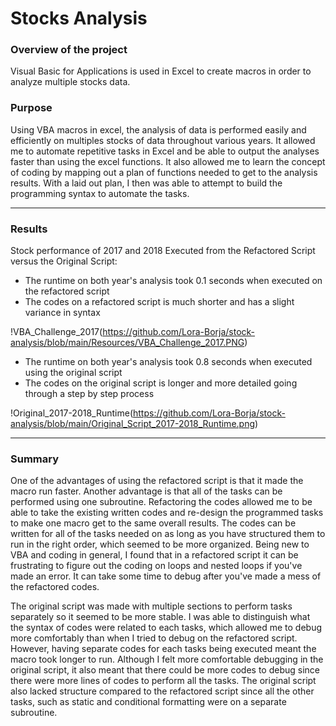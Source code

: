 # Stocks Analysis
### Overview of the project
Visual Basic for Applications is used in Excel to create macros in order to analyze multiple stocks data.
### Purpose
Using VBA macros in excel, the analysis of data is performed easily and efficiently on multiples stocks of data throughout various years. It allowed me to automate repetitive tasks in Excel and be able to output the analyses faster than using the excel functions. It also allowed me to learn the concept of coding by mapping out a plan of functions needed to get to the analysis results. With a laid out plan, I then was able to attempt to build the programming syntax to automate the tasks.

---
### Results
Stock performance of 2017 and 2018 Executed from the Refactored Script versus the Original Script:
* The runtime on both year's analysis took 0.1 seconds when executed on the refactored script
* The codes on a refactored script is much shorter and has a slight variance in syntax

!VBA_Challenge_2017(https://github.com/Lora-Borja/stock-analysis/blob/main/Resources/VBA_Challenge_2017.PNG)

* The runtime on both year's analysis took 0.8 seconds when executed using the original script
* The codes on the original script is longer and more detailed going through a step by step process

!Original_2017-2018_Runtime(https://github.com/Lora-Borja/stock-analysis/blob/main/Original_Script_2017-2018_Runtime.png)

---
### Summary
One of the advantages of using the refactored script is that it made the macro run faster. Another advantage is that all of the tasks can be performed using one subroutine. Refactoring the codes allowed me to be able to take the existing written codes and re-design the programmed tasks to make one macro get to the same overall results. The codes can be written for all of the tasks needed on as long as you have structured them to run in the right order, which seemed to be more organized. Being new to VBA and coding in general, I found that in a refactored script it can be frustrating to figure out the coding on loops and nested loops if you've made an error. It can take some time to debug after you've made a mess of the refactored codes.

The original script was made with multiple sections to perform tasks separately so it seemed to be more stable. I was able to distinguish what the syntax of codes were related to each tasks, which allowed me to debug more comfortably than when I tried to debug on the refactored script. However, having separate codes for each tasks being executed meant the macro took longer to run. Although I felt more comfortable debugging in the original script, it also meant that there could be more codes to debug since there were more lines of codes to perform all the tasks. The original script also lacked structure compared to the refactored script since all the other tasks, such as static and conditional formatting were on a separate subroutine.
